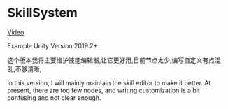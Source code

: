 # SkillSystem

[Video](https://b23.tv/av68993551)

Example Unity Version:2019.2+

这个版本我将主要维护技能编辑器,让它更好用,目前节点太少,编写自定义有点混乱,不够清晰,

In this version, I will mainly maintain the skill editor to make it better. At present, there are too few nodes, and writing customization is a bit confusing and not clear enough.
